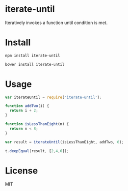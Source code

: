 # iterate-until

Iteratively invokes a function until condition is met.

# Install

```bash
npm install iterate-until
```

```bash
bower install iterate-until
```

# Usage

```javascript
var iterateUntil = require('iterate-until');

function addTwo(i) {
  return i + 2;
}

function isLessThanEight(n) {
  return n < 8;
}

var result = iterateUntil(isLessThanEight, addTwo, 0);

t.deepEqual(result, [2,4,6]);
```

# License

MIT
